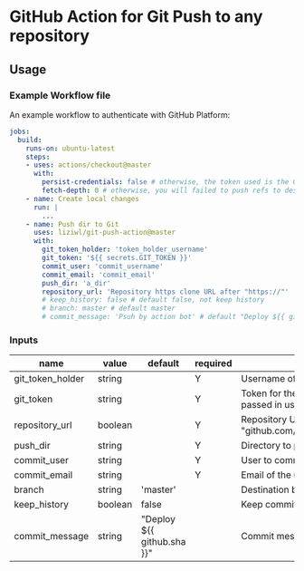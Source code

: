 # GitHub Action for Git Push to any repository

## Usage

### Example Workflow file

An example workflow to authenticate with GitHub Platform:

```yaml
jobs:
  build:
    runs-on: ubuntu-latest
    steps:
    - uses: actions/checkout@master
      with:
        persist-credentials: false # otherwise, the token used is the GITHUB_TOKEN, instead of your personal token
        fetch-depth: 0 # otherwise, you will failed to push refs to dest repo
    - name: Create local changes
      run: |
        ...
    - name: Push dir to Git
      uses: liziwl/git-push-action@master
      with:
        git_token_holder: 'token_holder_username'
        git_token: '${{ secrets.GIT_TOKEN }}'
        commit_user: 'commit_username'
        commit_email: 'commit_email'
        push_dir: 'a_dir'
        repository_url: 'Repository https clone URL after "https://"'
        # keep_history: false # default false, not keep history
        # branch: master # default master
        # commit_message: 'Psuh by action bot' # default "Deploy ${{ github.sha }}"
```

### Inputs

| name | value | default | required | description |
|-|-|-|-|-|
| git_token_holder | string |  | Y | Username of token holder |
| git_token | string |  | Y | Token for the destination repo. Can be passed in using $\{{ secrets.GIT_TOKEN }} |
| repository_url | boolean |  | Y | Repository URL after "https://", like "github.com/USER_NAME/REPO_NAME.git" |
| push_dir | string |  | Y | Directory to push |
| commit_user | string |  | Y | User to commit |
| commit_email | string |  | Y | Email of the user to commit |
| branch | string | 'master' |  | Destination branch to push changes |
| keep_history | boolean | false |  | Keep commit history |
| commit_message | string | "Deploy ${{ github.sha }}" |  | Commit messgae |